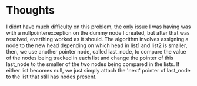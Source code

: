 # Thoughts
I didnt have much difficulty on this problem, the only issue I was having was with a nullpointerexception on the dummy node I created, but after that was resolved, everthing worked as
it should. The algorithm involves assigning a node to the new head depending on which head in list1 and list2 is smaller, then, we use another pointer node, called last_node,
to compare the value of the nodes being tracked in each list and change the pointer of this last_node to the smaller of the two nodes being compared in the lists. If either list 
becomes null, we just simply attach the 'next' pointer of last_node to the list that still has nodes present.
